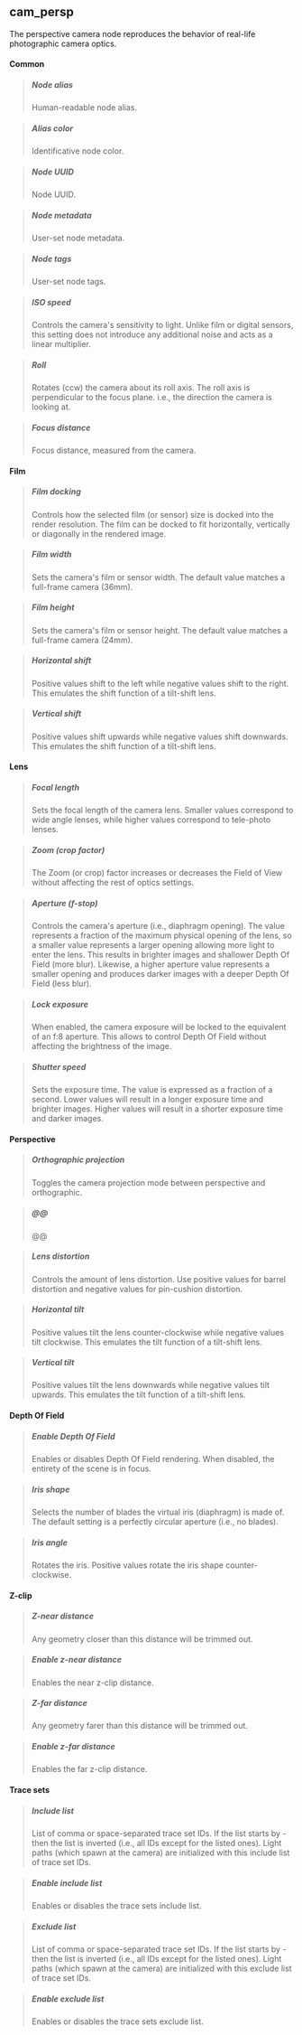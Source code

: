 ## **cam_persp**

The perspective camera node reproduces the behavior of real-life photographic camera optics.
#### Common

> ##### Node alias
> Human-readable node alias.

> ##### Alias color
> Identificative node color.

> ##### Node UUID
> Node UUID.

> ##### Node metadata
> User-set node metadata.

> ##### Node tags
> User-set node tags.

> ##### ISO speed
> Controls the camera's sensitivity to light. Unlike film or digital sensors, this setting does not introduce any additional noise and acts as a linear multiplier.

> ##### Roll
> Rotates (ccw) the camera about its roll axis. The roll axis is perpendicular to the focus plane. i.e., the direction the camera is looking at.

> ##### Focus distance
> Focus distance, measured from the camera.

#### Film

> ##### Film docking
> Controls how the selected film (or sensor) size is docked into the render resolution. The film can be docked to fit horizontally, vertically or diagonally in the rendered image.

> ##### Film width
> Sets the camera's film or sensor width. The default value matches a full-frame camera (36mm).

> ##### Film height
> Sets the camera's film or sensor height. The default value matches a full-frame camera (24mm).

> ##### Horizontal shift
> Positive values shift to the left while negative values shift to the right. This emulates the shift function of a tilt-shift lens.

> ##### Vertical shift
> Positive values shift upwards while negative values shift downwards. This emulates the shift function of a tilt-shift lens.

#### Lens

> ##### Focal length
> Sets the focal length of the camera lens. Smaller values correspond to wide angle lenses, while higher values correspond to tele-photo lenses.

> ##### Zoom (crop factor)
> The Zoom (or crop) factor increases or decreases the Field of View without affecting the rest of optics settings.

> ##### Aperture (f-stop)
> Controls the camera's aperture (i.e., diaphragm opening). The value represents a fraction of the maximum physical opening of the lens, so a smaller value represents a larger opening allowing more light to enter the lens. This results in brighter images and shallower Depth Of Field (more blur). Likewise, a higher aperture value represents a smaller opening and produces darker images with a deeper Depth Of Field (less blur).

> ##### Lock exposure
> When enabled, the camera exposure will be locked to the equivalent of an f:8 aperture. This allows to control Depth Of Field without affecting the brightness of the image.

> ##### Shutter speed
> Sets the exposure time. The value is expressed as a fraction of a second. Lower values will result in a longer exposure time and brighter images. Higher values will result in a shorter exposure time and darker images.

#### Perspective

> ##### Orthographic projection
> Toggles the camera projection mode between perspective and orthographic.

> ##### @@
> @@

> ##### Lens distortion
> Controls the amount of lens distortion. Use positive values for barrel distortion and negative values for pin-cushion distortion.

> ##### Horizontal tilt
> Positive values tilt the lens counter-clockwise while negative values tilt clockwise. This emulates the tilt function of a tilt-shift lens.

> ##### Vertical tilt
> Positive values tilt the lens downwards while negative values tilt upwards. This emulates the tilt function of a tilt-shift lens.

#### Depth Of Field

> ##### Enable Depth Of Field
> Enables or disables Depth Of Field rendering. When disabled, the entirety of the scene is in focus.

> ##### Iris shape
> Selects the number of blades the virtual iris (diaphragm) is made of. The default setting is a perfectly circular aperture (i.e., no blades).

> ##### Iris angle
> Rotates the iris. Positive values rotate the iris shape counter-clockwise.

#### Z-clip

> ##### Z-near distance
> Any geometry closer than this distance will be trimmed out.

> ##### Enable z-near distance
> Enables the near z-clip distance.

> ##### Z-far distance
> Any geometry farer than this distance will be trimmed out.

> ##### Enable z-far distance
> Enables the far z-clip distance.

#### Trace sets

> ##### Include list
> List of comma or space-separated trace set IDs. If the list starts by - then the list is inverted (i.e., all IDs except for the listed ones). Light paths (which spawn at the camera) are initialized with this include list of trace set IDs.

> ##### Enable include list
> Enables or disables the trace sets include list.

> ##### Exclude list
> List of comma or space-separated trace set IDs. If the list starts by - then the list is inverted (i.e., all IDs except for the listed ones). Light paths (which spawn at the camera) are initialized with this exclude list of trace set IDs.

> ##### Enable exclude list
> Enables or disables the trace sets exclude list.


